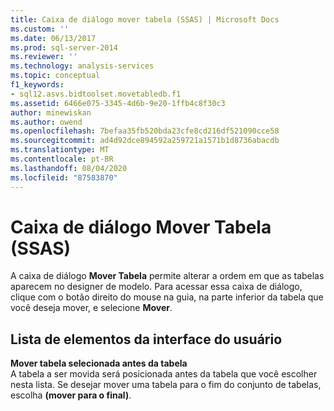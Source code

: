 ```yaml
---
title: Caixa de diálogo mover tabela (SSAS) | Microsoft Docs
ms.custom: ''
ms.date: 06/13/2017
ms.prod: sql-server-2014
ms.reviewer: ''
ms.technology: analysis-services
ms.topic: conceptual
f1_keywords:
- sql12.asvs.bidtoolset.movetabledb.f1
ms.assetid: 6466e075-3345-4d6b-9e20-1ffb4c8f30c3
author: minewiskan
ms.author: owend
ms.openlocfilehash: 7befaa35fb520bda23cfe8cd216df521090cce58
ms.sourcegitcommit: ad4d92dce894592a259721a1571b1d8736abacdb
ms.translationtype: MT
ms.contentlocale: pt-BR
ms.lasthandoff: 08/04/2020
ms.locfileid: "87583870"
---
```

# <a name="move-table-dialog-box-ssas"></a>Caixa de diálogo Mover Tabela (SSAS)
  A caixa de diálogo **Mover Tabela** permite alterar a ordem em que as tabelas aparecem no designer de modelo. Para acessar essa caixa de diálogo, clique com o botão direito do mouse na guia, na parte inferior da tabela que você deseja mover, e selecione **Mover**.  
  
## <a name="ui-element-list"></a>Lista de elementos da interface do usuário  
 **Mover tabela selecionada antes da tabela**  
 A tabela a ser movida será posicionada antes da tabela que você escolher nesta lista. Se desejar mover uma tabela para o fim do conjunto de tabelas, escolha **(mover para o final)**.  
  
  
